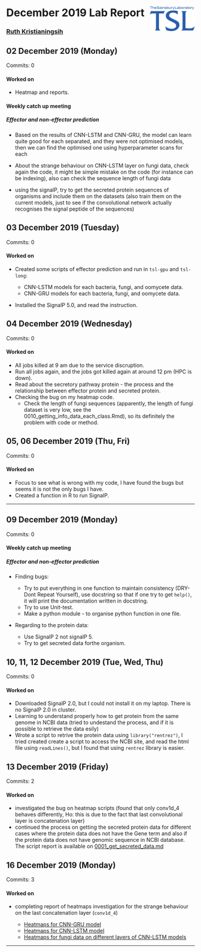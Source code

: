 
# December 2019 Lab Report <img src="figures/tsl-logo.png" align="right" width="120" />

### [Ruth Kristianingsih](https://github.com/ruthkr)

## 02 December 2019 (Monday)

Commits: 0

#### Worked on

  - Heatmap and reports.

#### Weekly catch up meeting

##### Effector and non-effector prediction

  - Based on the results of CNN-LSTM and CNN-GRU, the model can learn
    quite good for each separated, and they were not optimised models,
    then we can find the optimised one using hyperparameter scans for
    each

  - About the strange behaviour on CNN-LSTM layer on fungi data, check
    again the code, it might be simple mistake on the code (for instance
    can be indexing), also can check the sequence length of fungi data

  - using the signalP, try to get the secreted protein sequences of
    organisms and include them on the datasets (also train them on the
    current models, just to see if the convolutional network actually
    recognises the signal peptide of the sequences)

## 03 December 2019 (Tuesday)

Commits: 0

#### Worked on

  - Created some scripts of effector prediction and run in `tsl-gpu` and
    `tsl-long`:
    
      - CNN-LSTM models for each bacteria, fungi, and oomycete data.
      - CNN-GRU models for each bacteria, fungi, and oomycete data.

  - Installed the SignalP 5.0, and read the instruction.

## 04 December 2019 (Wednesday)

Commits: 0

#### Worked on

  - All jobs killed at 9 am due to the service discruption.
  - Run all jobs again, and the jobs got killed again at around 12 pm
    (HPC is down).
  - Read about the secretory pathway protein - the process and the
    relationship between effector protein and secreted protein.
  - Checking the bug on my heatmap code.
      - Check the length of fungi sequences (apparently, the length of
        fungi dataset is very low, see the
        0010\_getting\_info\_data\_each\_class.Rmd), so its definitely
        the problem with code or method.

## 05, 06 December 2019 (Thu, Fri)

Commits: 0

#### Worked on

  - Focus to see what is wrong with my code, I have found the bugs but
    seems it is not the only bugs I have.
  - Created a function in R to run SignalP.

-----

## 09 December 2019 (Monday)

Commits: 0

#### Weekly catch up meeting

##### Effector and non-effector prediction

  - Finding bugs:
    
      - Try to put everything in one function to maintain consistency
        (DRY-Dont Repeat Yourself), use docstring so that if one try to
        get `help()`, it will print the documentation written in
        docstring.
      - Try to use Unit-test.
      - Make a python module - to organise python function in one file.

  - Regarding to the protein data:
    
      - Use SignalP 2 not signalP 5.
      - Try to get secreted data forthe organism.

## 10, 11, 12 December 2019 (Tue, Wed, Thu)

Commits: 0

#### Worked on

  - Downloaded SignalP 2.0, but I could not install it on my laptop.
    There is no SignalP 2.0 in cluster.
  - Learning to understand properly how to get protein from the same
    genome in NCBI data (tried to undestand the process, and if it is
    possible to retrieve the data esily)
  - Wrote a script to retrive the protein data using
    `library("rentrez")`, I tried created create a script to access the
    NCBI site, and read the html file using `readLines()`, but I found
    that using `rentrez` library is easier.

## 13 December 2019 (Friday)

Commits: 2

#### Worked on

  - investigated the bug on heatmap scripts (found that only conv1d\_4
    behaves differently, Ho: this is due to the fact that last
    convolutional layer is concatenation layer)
  - continued the process on getting the secreted protein data for
    different cases where the protein data does not have the Gene term
    and also if the protein data does not have genomic sequence in NCBI
    database. The script report is available on
    [0001\_get\_secreted\_data.md](https://github.com/TeamMacLean/ruth-effectors-prediction/blob/master/reports/getting-data-secreted/0001_get_secreted_data.md)

## 16 December 2019 (Monday)

Commits: 3

#### Worked on

  - completing report of heatmaps investigation for the strange
    behaviour on the last concatenation layer (`conv1d_4`)
    
      - [Heatmaps for CNN-GRU
        model](https://github.com/TeamMacLean/ruth-effectors-prediction/blob/master/scripts/jupyter-note/heatmaps/heatmap_cnn_gru.ipynb)
      - [Heatmaps for CNN-LSTM
        model](https://github.com/TeamMacLean/ruth-effectors-prediction/blob/master/scripts/jupyter-note/heatmaps/heatmap_cnn_lstm.ipynb)
      - [Heatmaps for fungi data on different layers of CNN-LSTM
        models](https://github.com/TeamMacLean/ruth-effectors-prediction/blob/master/scripts/jupyter-note/heatmaps/fungi-test/heatmap_cnn_lstm_fungi_test.ipynb)

-----
